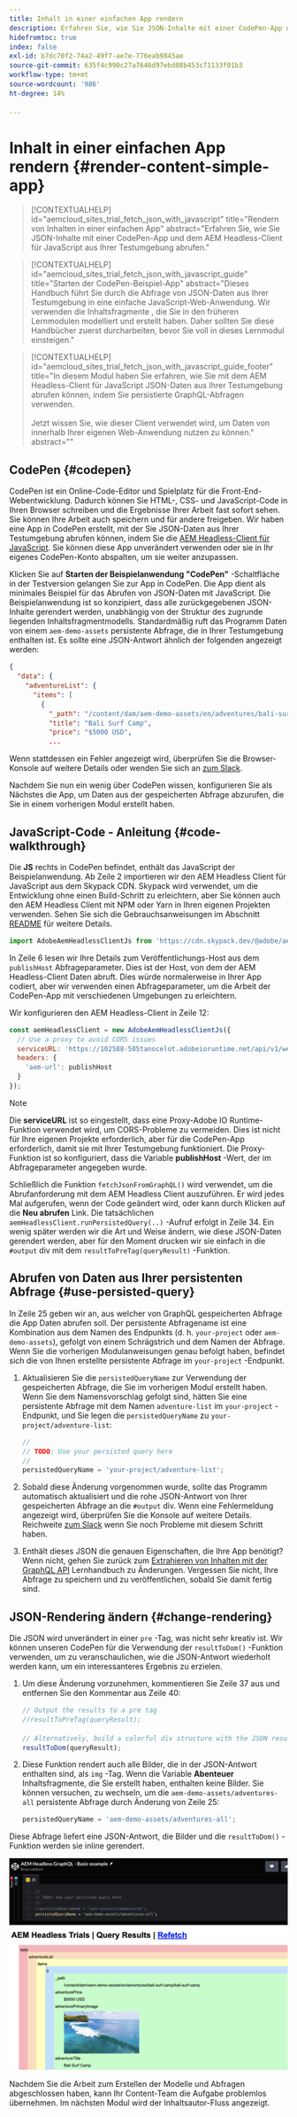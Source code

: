 ```yaml
---
title: Inhalt in einer einfachen App rendern
description: Erfahren Sie, wie Sie JSON-Inhalte mit einer CodePen-App und dem AEM Headless-Client für JavaScript aus Ihrer Testumgebung abrufen.
hidefromtoc: true
index: false
exl-id: b7dc70f2-74a2-49f7-ae7e-776eab9845ae
source-git-commit: 635f4c990c27a7646d97ebd08b453c71133f01b3
workflow-type: tm+mt
source-wordcount: '986'
ht-degree: 14%

---
```



# Inhalt in einer einfachen App rendern {#render-content-simple-app}

>[!CONTEXTUALHELP]
>id="aemcloud_sites_trial_fetch_json_with_javascript"
>title="Rendern von Inhalten in einer einfachen App"
>abstract="Erfahren Sie, wie Sie JSON-Inhalte mit einer CodePen-App und dem AEM Headless-Client für JavaScript aus Ihrer Testumgebung abrufen."

>[!CONTEXTUALHELP]
>id="aemcloud_sites_trial_fetch_json_with_javascript_guide"
>title="Starten der CodePen-Beispiel-App"
>abstract="Dieses Handbuch führt Sie durch die Abfrage von JSON-Daten aus Ihrer Testumgebung in eine einfache JavaScript-Web-Anwendung. Wir verwenden die Inhaltsfragmente , die Sie in den früheren Lernmodulen modelliert und erstellt haben. Daher sollten Sie diese Handbücher zuerst durcharbeiten, bevor Sie voll in dieses Lernmodul einsteigen."

>[!CONTEXTUALHELP]
>id="aemcloud_sites_trial_fetch_json_with_javascript_guide_footer"
>title="In diesem Modul haben Sie erfahren, wie Sie mit dem AEM Headless-Client für JavaScript JSON-Daten aus Ihrer Testumgebung abrufen können, indem Sie persistierte GraphQL-Abfragen verwenden.<br><br>Jetzt wissen Sie, wie dieser Client verwendet wird, um Daten von innerhalb Ihrer eigenen Web-Anwendung nutzen zu können."
>abstract=""

## CodePen {#codepen}

CodePen ist ein Online-Code-Editor und Spielplatz für die Front-End-Webentwicklung. Dadurch können Sie HTML-, CSS- und JavaScript-Code in Ihren Browser schreiben und die Ergebnisse Ihrer Arbeit fast sofort sehen. Sie können Ihre Arbeit auch speichern und für andere freigeben. Wir haben eine App in CodePen erstellt, mit der Sie JSON-Daten aus Ihrer Testumgebung abrufen können, indem Sie die [AEM Headless-Client für JavaScript](https://github.com/adobe/aem-headless-client-js). Sie können diese App unverändert verwenden oder sie in Ihr eigenes CodePen-Konto abspalten, um sie weiter anzupassen.

Klicken Sie auf **Starten der Beispielanwendung &quot;CodePen&quot;** -Schaltfläche in der Testversion gelangen Sie zur App in CodePen. Die App dient als minimales Beispiel für das Abrufen von JSON-Daten mit JavaScript. Die Beispielanwendung ist so konzipiert, dass alle zurückgegebenen JSON-Inhalte gerendert werden, unabhängig von der Struktur des zugrunde liegenden Inhaltsfragmentmodells. Standardmäßig ruft das Programm Daten von einem `aem-demo-assets` persistente Abfrage, die in Ihrer Testumgebung enthalten ist. Es sollte eine JSON-Antwort ähnlich der folgenden angezeigt werden:

```json
{
  "data": {
    "adventureList": {
      "items": [
        {
          "_path": "/content/dam/aem-demo-assets/en/adventures/bali-surf-camp/bali-surf-camp",
          "title": "Bali Surf Camp",
          "price": "$5000 USD",
          ...
```

Wenn stattdessen ein Fehler angezeigt wird, überprüfen Sie die Browser-Konsole auf weitere Details oder wenden Sie sich an [zum Slack](https://adobe-dx-support.slack.com).

Nachdem Sie nun ein wenig über CodePen wissen, konfigurieren Sie als Nächstes die App, um Daten aus der gespeicherten Abfrage abzurufen, die Sie in einem vorherigen Modul erstellt haben.

## JavaScript-Code - Anleitung {#code-walkthrough}

Die **JS** rechts in CodePen befindet, enthält das JavaScript der Beispielanwendung. Ab Zeile 2 importieren wir den AEM Headless Client für JavaScript aus dem Skypack CDN. Skypack wird verwendet, um die Entwicklung ohne einen Build-Schritt zu erleichtern, aber Sie können auch den AEM Headless Client mit NPM oder Yarn in Ihren eigenen Projekten verwenden. Sehen Sie sich die Gebrauchsanweisungen im Abschnitt [README](https://github.com/adobe/aem-headless-client-js#aem-headless-client-for-javascript) für weitere Details.

```javascript
import AdobeAemHeadlessClientJs from 'https://cdn.skypack.dev/@adobe/aem-headless-client-js@v3.2.0';
```

In Zeile 6 lesen wir Ihre Details zum Veröffentlichungs-Host aus dem `publishHost` Abfrageparameter. Dies ist der Host, von dem der AEM Headless-Client Daten abruft. Dies würde normalerweise in Ihrer App codiert, aber wir verwenden einen Abfrageparameter, um die Arbeit der CodePen-App mit verschiedenen Umgebungen zu erleichtern.

Wir konfigurieren den AEM Headless-Client in Zeile 12:

```javascript
const aemHeadlessClient = new AdobeAemHeadlessClientJs({
  // Use a proxy to avoid CORS issues
  serviceURL: 'https://102588-505tanocelot.adobeioruntime.net/api/v1/web/aem/proxy',
  headers: {
    'aem-url': publishHost
  }
});
```

>[!NOTE]
>
>Die **serviceURL** ist so eingestellt, dass eine Proxy-Adobe IO Runtime-Funktion verwendet wird, um CORS-Probleme zu vermeiden. Dies ist nicht für Ihre eigenen Projekte erforderlich, aber für die CodePen-App erforderlich, damit sie mit Ihrer Testumgebung funktioniert. Die Proxy-Funktion ist so konfiguriert, dass die Variable **publishHost** -Wert, der im Abfrageparameter angegeben wurde.

Schließlich die Funktion `fetchJsonFromGraphQL()` wird verwendet, um die Abrufanforderung mit dem AEM Headless Client auszuführen. Er wird jedes Mal aufgerufen, wenn der Code geändert wird, oder kann durch Klicken auf die **Neu abrufen** Link. Die tatsächlichen `aemHeadlessClient.runPersistedQuery(..)` -Aufruf erfolgt in Zeile 34. Ein wenig später werden wir die Art und Weise ändern, wie diese JSON-Daten gerendert werden, aber für den Moment drucken wir sie einfach in die `#output` div mit dem `resultToPreTag(queryResult)` -Funktion.

## Abrufen von Daten aus Ihrer persistenten Abfrage {#use-persisted-query}

In Zeile 25 geben wir an, aus welcher von GraphQL gespeicherten Abfrage die App Daten abrufen soll. Der persistente Abfragename ist eine Kombination aus dem Namen des Endpunkts (d. h. `your-project` oder `aem-demo-assets`), gefolgt von einem Schrägstrich und dem Namen der Abfrage. Wenn Sie die vorherigen Modulanweisungen genau befolgt haben, befindet sich die von Ihnen erstellte persistente Abfrage im `your-project` -Endpunkt.

1. Aktualisieren Sie die `persistedQueryName` zur Verwendung der gespeicherten Abfrage, die Sie im vorherigen Modul erstellt haben. Wenn Sie dem Namensvorschlag gefolgt sind, hätten Sie eine persistente Abfrage mit dem Namen `adventure-list` im `your-project` -Endpunkt, und Sie legen die `persistedQueryName` zu `your-project/adventure-list`:

   ```javascript
   //
   // TODO: Use your persisted query here
   //
   persistedQueryName = 'your-project/adventure-list';
   ```

1. Sobald diese Änderung vorgenommen wurde, sollte das Programm automatisch aktualisiert und die rohe JSON-Antwort von Ihrer gespeicherten Abfrage an die `#output` div. Wenn eine Fehlermeldung angezeigt wird, überprüfen Sie die Konsole auf weitere Details. Reichweite [zum Slack](https://adobe-dx-support.slack.com) wenn Sie noch Probleme mit diesem Schritt haben.

1. Enthält dieses JSON die genauen Eigenschaften, die Ihre App benötigt? Wenn nicht, gehen Sie zurück zum [Extrahieren von Inhalten mit der GraphQL API](https://experience.adobe.com/experiencemanager/learn/extract_content_using_graphql) Lernhandbuch zu Änderungen. Vergessen Sie nicht, Ihre Abfrage zu speichern und zu veröffentlichen, sobald Sie damit fertig sind.

## JSON-Rendering ändern {#change-rendering}

Die JSON wird unverändert in einer `pre` -Tag, was nicht sehr kreativ ist. Wir können unseren CodePen für die Verwendung der `resultToDom()` -Funktion verwenden, um zu veranschaulichen, wie die JSON-Antwort wiederholt werden kann, um ein interessanteres Ergebnis zu erzielen.

1. Um diese Änderung vorzunehmen, kommentieren Sie Zeile 37 aus und entfernen Sie den Kommentar aus Zeile 40:

   ```javascript
   // Output the results to a pre tag
   //resultToPreTag(queryResult);
   
   // Alternatively, build a colorful div structure with the JSON results and render images inline
   resultToDom(queryResult);
   ```

1. Diese Funktion rendert auch alle Bilder, die in der JSON-Antwort enthalten sind, als `img` -Tag. Wenn die Variable **Abenteuer** Inhaltsfragmente, die Sie erstellt haben, enthalten keine Bilder. Sie können versuchen, zu wechseln, um die `aem-demo-assets/adventures-all` persistente Abfrage durch Änderung von Zeile 25:

   ```javascript
   persistedQueryName = 'aem-demo-assets/adventures-all';
   ```

Diese Abfrage liefert eine JSON-Antwort, die Bilder und die `resultToDom()` -Funktion werden sie inline gerendert.

![Ergebnis der Abenteuer-all-Abfrage und der resultToDom-Rendering-Funktion](assets/do-not-localize/adventures-all-query-result.png)

Nachdem Sie die Arbeit zum Erstellen der Modelle und Abfragen abgeschlossen haben, kann Ihr Content-Team die Aufgabe problemlos übernehmen. Im nächsten Modul wird der Inhaltsautor-Fluss angezeigt.
